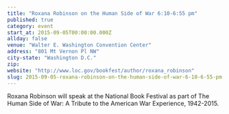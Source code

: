 ```yaml
---
title: "Roxana Robinson on the Human Side of War 6:10-6:55 pm"
published: true
category: event
start_at: 2015-09-05T00:00:00.000Z
allday: false
venue: "Walter E. Washington Convention Center"
address: "801 Mt Vernon Pl NW"
city-state: "Washington D.C."
zip:
website: "http://www.loc.gov/bookfest/author/roxana_robinson"
slug: 2015-09-05-roxana-robinson-on-the-human-side-of-war-6-10-6-55-pm
---
```

Roxana Robinson will speak at the National Book Festival as part of The Human Side of War: A Tribute to the American War Experience, 1942-2015.

